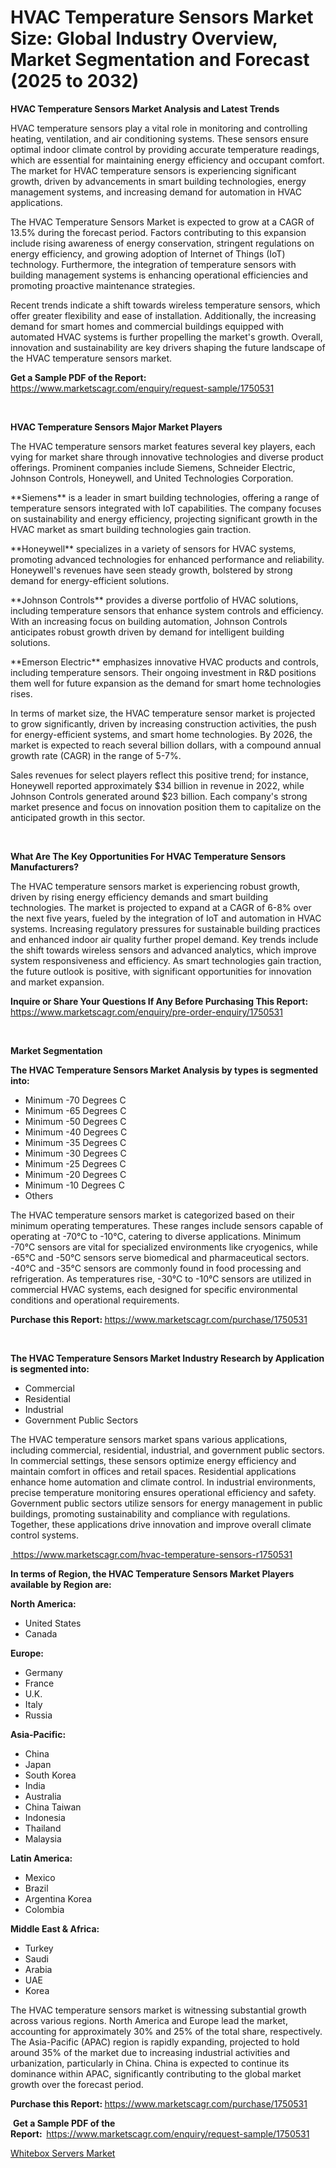 <p><h1>HVAC Temperature Sensors Market Size: Global Industry Overview, Market Segmentation and Forecast (2025 to 2032)</h1></p><p><strong>HVAC Temperature Sensors Market Analysis and Latest Trends</strong></p>
<p><p>HVAC temperature sensors play a vital role in monitoring and controlling heating, ventilation, and air conditioning systems. These sensors ensure optimal indoor climate control by providing accurate temperature readings, which are essential for maintaining energy efficiency and occupant comfort. The market for HVAC temperature sensors is experiencing significant growth, driven by advancements in smart building technologies, energy management systems, and increasing demand for automation in HVAC applications.</p><p>The HVAC Temperature Sensors Market is expected to grow at a CAGR of 13.5% during the forecast period. Factors contributing to this expansion include rising awareness of energy conservation, stringent regulations on energy efficiency, and growing adoption of Internet of Things (IoT) technology. Furthermore, the integration of temperature sensors with building management systems is enhancing operational efficiencies and promoting proactive maintenance strategies. </p><p>Recent trends indicate a shift towards wireless temperature sensors, which offer greater flexibility and ease of installation. Additionally, the increasing demand for smart homes and commercial buildings equipped with automated HVAC systems is further propelling the market's growth. Overall, innovation and sustainability are key drivers shaping the future landscape of the HVAC temperature sensors market.</p></p>
<p><strong>Get a Sample PDF of the Report:&nbsp;</strong> <a href="https://www.marketscagr.com/enquiry/request-sample/1750531?utm_campaign=2235&utm_medium=2&utm_source=Github&utm_content=ia&utm_term=19022025&utm_id=hvac-temperature-sensors">https://www.marketscagr.com/enquiry/request-sample/1750531</a></p>
<p>&nbsp;</p>
<p><strong>HVAC Temperature Sensors Major Market Players</strong></p>
<p><p>The HVAC temperature sensors market features several key players, each vying for market share through innovative technologies and diverse product offerings. Prominent companies include Siemens, Schneider Electric, Johnson Controls, Honeywell, and United Technologies Corporation. </p><p>**Siemens** is a leader in smart building technologies, offering a range of temperature sensors integrated with IoT capabilities. The company focuses on sustainability and energy efficiency, projecting significant growth in the HVAC market as smart building technologies gain traction.</p><p>**Honeywell** specializes in a variety of sensors for HVAC systems, promoting advanced technologies for enhanced performance and reliability. Honeywell's revenues have seen steady growth, bolstered by strong demand for energy-efficient solutions.</p><p>**Johnson Controls** provides a diverse portfolio of HVAC solutions, including temperature sensors that enhance system controls and efficiency. With an increasing focus on building automation, Johnson Controls anticipates robust growth driven by demand for intelligent building solutions.</p><p>**Emerson Electric** emphasizes innovative HVAC products and controls, including temperature sensors. Their ongoing investment in R&D positions them well for future expansion as the demand for smart home technologies rises.</p><p>In terms of market size, the HVAC temperature sensor market is projected to grow significantly, driven by increasing construction activities, the push for energy-efficient systems, and smart home technologies. By 2026, the market is expected to reach several billion dollars, with a compound annual growth rate (CAGR) in the range of 5-7%.</p><p>Sales revenues for select players reflect this positive trend; for instance, Honeywell reported approximately $34 billion in revenue in 2022, while Johnson Controls generated around $23 billion. Each company's strong market presence and focus on innovation position them to capitalize on the anticipated growth in this sector.</p></p>
<p>&nbsp;</p>
<p><strong>What Are The Key Opportunities For HVAC Temperature Sensors Manufacturers?</strong></p>
<p><p>The HVAC temperature sensors market is experiencing robust growth, driven by rising energy efficiency demands and smart building technologies. The market is projected to expand at a CAGR of 6-8% over the next five years, fueled by the integration of IoT and automation in HVAC systems. Increasing regulatory pressures for sustainable building practices and enhanced indoor air quality further propel demand. Key trends include the shift towards wireless sensors and advanced analytics, which improve system responsiveness and efficiency. As smart technologies gain traction, the future outlook is positive, with significant opportunities for innovation and market expansion.</p></p>
<p><strong>Inquire or Share Your Questions If Any Before Purchasing This Report:</strong> <a href="https://www.marketscagr.com/enquiry/pre-order-enquiry/1750531?utm_campaign=2235&utm_medium=2&utm_source=Github&utm_content=ia&utm_term=19022025&utm_id=hvac-temperature-sensors">https://www.marketscagr.com/enquiry/pre-order-enquiry/1750531</a></p>
<p>&nbsp;</p>
<p><strong>Market Segmentation</strong></p>
<p><strong>The HVAC Temperature Sensors Market Analysis by types is segmented into:</strong></p>
<p><ul><li>Minimum -70 Degrees C</li><li>Minimum -65 Degrees C</li><li>Minimum -50 Degrees C</li><li>Minimum -40 Degrees C</li><li>Minimum -35 Degrees C</li><li>Minimum -30 Degrees C</li><li>Minimum -25 Degrees C</li><li>Minimum -20 Degrees C</li><li>Minimum -10 Degrees C</li><li>Others</li></ul></p>
<p><p>The HVAC temperature sensors market is categorized based on their minimum operating temperatures. These ranges include sensors capable of operating at -70°C to -10°C, catering to diverse applications. Minimum -70°C sensors are vital for specialized environments like cryogenics, while -65°C and -50°C sensors serve biomedical and pharmaceutical sectors. -40°C and -35°C sensors are commonly found in food processing and refrigeration. As temperatures rise, -30°C to -10°C sensors are utilized in commercial HVAC systems, each designed for specific environmental conditions and operational requirements.</p></p>
<p><strong>Purchase this Report:&nbsp;</strong><a href="https://www.marketscagr.com/purchase/1750531?utm_campaign=2235&utm_medium=2&utm_source=Github&utm_content=ia&utm_term=19022025&utm_id=hvac-temperature-sensors">https://www.marketscagr.com/purchase/1750531</a></p>
<p>&nbsp;</p>
<p><strong>The HVAC Temperature Sensors Market Industry Research by Application is segmented into:</strong></p>
<p><ul><li>Commercial</li><li>Residential</li><li>Industrial</li><li>Government Public Sectors</li></ul></p>
<p><p>The HVAC temperature sensors market spans various applications, including commercial, residential, industrial, and government public sectors. In commercial settings, these sensors optimize energy efficiency and maintain comfort in offices and retail spaces. Residential applications enhance home automation and climate control. In industrial environments, precise temperature monitoring ensures operational efficiency and safety. Government public sectors utilize sensors for energy management in public buildings, promoting sustainability and compliance with regulations. Together, these applications drive innovation and improve overall climate control systems.</p></p>
<p><a href="https://www.marketscagr.com/hvac-temperature-sensors-r1750531?utm_campaign=2235&utm_medium=2&utm_source=Github&utm_content=ia&utm_term=19022025&utm_id=hvac-temperature-sensors">&nbsp;https://www.marketscagr.com/hvac-temperature-sensors-r1750531</a></p>
<p><strong>In terms of Region, the HVAC Temperature Sensors Market Players available by Region are:</strong></p>
<p>
    <p> <strong> North America: </strong>
        <ul>
            <li>United States</li>
            <li>Canada</li>
        </ul>
        </p> 
    <p> <strong> Europe: </strong>
        <ul>
            <li>Germany</li>
            <li>France</li>
            <li>U.K.</li>
            <li>Italy</li>
            <li>Russia</li>
        </ul>
        </p> 
    <p> <strong> Asia-Pacific: </strong>
        <ul>
            <li>China</li>
            <li>Japan</li>
            <li>South Korea</li>
            <li>India</li>
            <li>Australia</li>
            <li>China Taiwan</li>
            <li>Indonesia</li>
            <li>Thailand</li>
            <li>Malaysia</li>
        </ul>
        </p> 
    <p> <strong> Latin America: </strong>
        <ul>
            <li>Mexico</li>
            <li>Brazil</li>
            <li>Argentina Korea</li>
            <li>Colombia</li>
        </ul>
        </p> 
    <p> <strong> Middle East & Africa: </strong>
        <ul>
            <li>Turkey</li>
            <li>Saudi</li>
            <li>Arabia</li>
            <li>UAE</li>
            <li>Korea</li>
        </ul>
    </p>
    </p>
<p><p>The HVAC temperature sensors market is witnessing substantial growth across various regions. North America and Europe lead the market, accounting for approximately 30% and 25% of the total share, respectively. The Asia-Pacific (APAC) region is rapidly expanding, projected to hold around 35% of the market due to increasing industrial activities and urbanization, particularly in China. China is expected to continue its dominance within APAC, significantly contributing to the global market growth over the forecast period.</p></p>
<p><strong>Purchase this Report: </strong><a href="https://www.marketscagr.com/purchase/1750531?utm_campaign=2235&utm_medium=2&utm_source=Github&utm_content=ia&utm_term=19022025&utm_id=hvac-temperature-sensors">https://www.marketscagr.com/purchase/1750531</a></p>
<p>&nbsp;<strong>Get a Sample PDF of the Report:&nbsp;&nbsp;</strong><a href="https://www.marketscagr.com/enquiry/request-sample/1750531?utm_campaign=2235&utm_medium=2&utm_source=Github&utm_content=ia&utm_term=19022025&utm_id=hvac-temperature-sensors">https://www.marketscagr.com/enquiry/request-sample/1750531</a></p>
<p><strong></strong></p>
<p><p><a href="https://github.com/ilonaenterline65/Market-Research-Report-List-1/blob/main/whitebox-servers-market.md?utm_campaign=2235&utm_medium=2&utm_source=Github&utm_content=ia&utm_term=19022025&utm_id=hvac-temperature-sensors">Whitebox Servers Market</a></p></p>